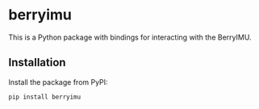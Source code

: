 # berryimu

This is a Python package with bindings for interacting with the BerryIMU.

## Installation

Install the package from PyPI:

```bash
pip install berryimu
```

